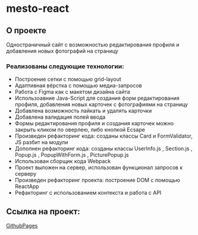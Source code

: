 # mesto-react

## О проекте

Одностраничный сайт с возможностью редактирования профиля и добавления новых фотографий на страницу

### Реализованы следующие технологии:

- Построение сетки с помощью grid-layout
- Адаптивная вёрстка с помощью медиа-запросов
- Работа с Figma как с макетом дизайна сайта
- Использоавние Java-Script для создания форм редактирования профиля, добавления новых карточек с фотографиями на страницу
- Добавлена возможность лайкать и удалять карточки
- Добавлена валидация полей ввода
- Формы редактирования профиля и создания карточек можно закрыть кликом по оверлею, либо кнопкой Ecsape
- Произведен рефакторинг кода: созданы классы Card и FormValidator, JS разбит на модули
- Дополнен рефакторинг кода: созданы классы UserInfo.js , Section.js , Popup.js , PopupWithForm.js , PicturePopup.js
- Использован сборщик кода Webpack
- Проект выложен на сервер, использован функционал запросов к серверу
- Произведен рефакторинг проекта: построение DOM с помощью ReactApp
- Рефакторинг с использованием контекста и работа с API

## Ссылка на проект:

[GithubPages](https://kotovfedor.github.io/mesto-react/index.html)
